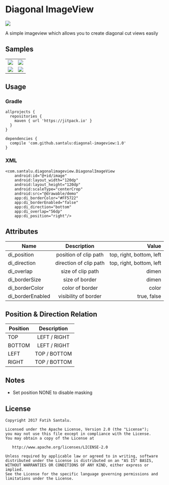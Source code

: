 # Diagonal ImageView

[![](https://jitpack.io/v/santalu/diagonal-imageview.svg)](https://jitpack.io/#santalu/diagonal-imageview)

A simple imageview which allows you to create diagonal cut views easily

## Samples

<table >
  <tr>
    <td align="left"><img src="https://github.com/santalu/diagonal-imageview/blob/master/screens/rv.png"/></td>
    <td align="right"><img src="https://github.com/santalu/diagonal-imageview/blob/master/screens/cv.png"/></td>
  </tr>
  <tr>
    <td align="left"><img src="https://github.com/santalu/diagonal-imageview/blob/master/screens/gl.png"/></td>
    <td align="right"><img src="https://github.com/santalu/diagonal-imageview/blob/master/screens/ct.png"/></td>
  </tr>
</table>

## Usage

### Gradle
```
allprojects {
  repositories {
    maven { url 'https://jitpack.io' }
  }
}
```
```
dependencies {
  compile 'com.github.santalu:diagonal-imageview:1.0'
}
```

### XML
```
<com.santalu.diagonalimageview.DiagonalImageView
    android:id="@+id/image"
    android:layout_width="120dp"
    android:layout_height="120dp"
    android:scaleType="centerCrop"
    android:src="@drawable/demo"
    app:di_borderColor="#FF5722"
    app:di_borderEnabled="false"
    app:di_direction="bottom"
    app:di_overlap="56dp"
    app:di_position="right"/>
```

## Attributes

| Name        | Description           | Value  |
| ------------- |:-------------:| -----:|
| di_position      | position of clip path | top, right, bottom, left |
| di_direction     | direction of clip path      | top, right, bottom, left |
| di_overlap | size of clip path      |   dimen |
| di_borderSize | size of border      |   dimen |
| di_borderColor | color of border      |   color |
| di_borderEnabled | visibility of border      |   true, false |

## Position & Direction Relation

| Position        | Description           | 
| ------------- |:-------------:|
| TOP      | LEFT /  RIGHT | 
| BOTTOM     | LEFT /  RIGHT    | 
| LEFT | TOP  /  BOTTOM     |   
| RIGHT | TOP  /  BOTTOM     |  

## Notes

* Set position NONE to disable masking

## License
```
Copyright 2017 Fatih Santalu.

Licensed under the Apache License, Version 2.0 (the "License");
you may not use this file except in compliance with the License.
You may obtain a copy of the License at

   http://www.apache.org/licenses/LICENSE-2.0

Unless required by applicable law or agreed to in writing, software
distributed under the License is distributed on an "AS IS" BASIS,
WITHOUT WARRANTIES OR CONDITIONS OF ANY KIND, either express or implied.
See the License for the specific language governing permissions and
limitations under the License.
```





